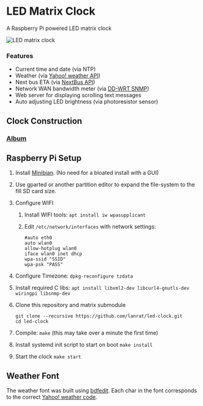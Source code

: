 # LED Matrix Clock

A Raspberry Pi powered LED matrix clock

![LED matrix clock](http://i.imgur.com/qxTNKxv.jpg)

### Features
* Current time and date (via NTP)
* Weather (via [Yahoo! weather API](https://developer.yahoo.com/weather/))
* Next bus ETA (via [NextBus API](https://www.nextbus.com/))
* Network WAN bandwidth meter (via [DD-WRT SNMP](http://www.dd-wrt.com/wiki/index.php/SNMP))
* Web server for displaying scrolling text messages
* Auto adjusting LED brightness (via photoresistor sensor)


## Clock Construction
### [Album](http://imgur.com/a/v690h)


## Raspberry Pi Setup
1. Install [Minibian](https://minibianpi.wordpress.com/). (No need for a bloated install with a GUI)
2. Use gparted or another partition editor to expand the file-system to the fill SD card size.
3. Configure WIFI

   1. Install WIFI tools: `apt install iw wpasupplicant`
   2. Edit `/etc/network/interfaces` with network settings:

      ```
      #auto eth0  
      auto wlan0  
      allow-hotplug wlan0  
      iface wlan0 inet dhcp  
      wpa-ssid "SSID"  
      wpa-psk "PASS"
      ```
4. Configure Timezone: `dpkg-reconfigure tzdata`
5. Install required C libs: `apt install libxml2-dev libcurl4-gnutls-dev wiringpi libsnmp-dev`
6. Clone this repository and matrix submodule

    ```
    git clone --recursive https://github.com/lanrat/led-clock.git
    cd led-clock
    ```
7. Compile: `make` (this may take over a minute the first time)
8. Install systemd init script to start on boot `make install`
9. Start the clock `make start`


## Weather Font
The weather font was built using [bdfedit](http://hea-www.harvard.edu/~fine/Tech/bdfedit.html). Each char in the font corresponds to the correct [Yahoo! weather code](https://developer.yahoo.com/weather/documentation.html#codes).